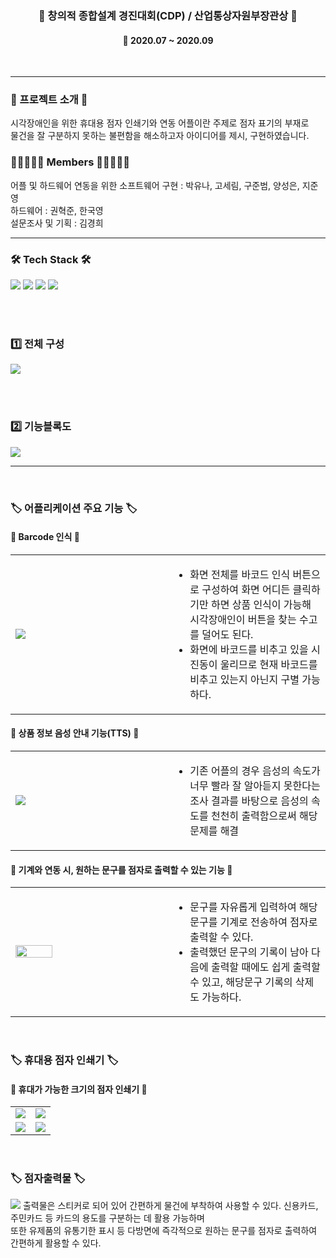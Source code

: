 <h3 align="center"><b>📰 창의적 종합설계 경진대회(CDP) / 산업통상자원부장관상 📰</b></h3>
<h4 align="center">📆 2020.07 ~ 2020.09</h4>
<br>

---

<h3><b>🎫 프로젝트 소개 🎫</b></h3>
시각장애인을 위한 휴대용 점자 인쇄기와 연동 어플이란 주제로 점자 표기의 부재로 
<br>물건을 잘 구분하지 못하는 불편함을 해소하고자 아이디어를 제시, 구현하였습니다.

<br>
<h3><b>👨🏻‍🤝‍👨🏻 Members 👨🏻‍🤝‍👨🏻</b></h3>
어플 및 하드웨어 연동을 위한 소프트웨어 구현 : 박유나, 고세림, 구준범, 양성은, 지준영
<br>하드웨어 : 권혁준, 한국영
<br>설문조사 및 기획 : 김경희

---

<h3><b>🛠 Tech Stack 🛠</b></h3>
<p>
<img src="https://img.shields.io/badge/RaspberryPi-FC5230?style=for-the-badge&logo=RaspberryPi&logoColor=white">
<img src="https://img.shields.io/badge/Python-1F497D?style=for-the-badge&logo=Python&logoColor=white">
<img src="https://img.shields.io/badge/Android-7DB249?style=for-the-badge&logo=Android&logoColor=white">
<img src="https://img.shields.io/badge/Java-ED8B00?style=for-the-badge&logo=java&logoColor=white"/>
</p>

<br><br>

<h3><b>1️⃣ 전체 구성</b></h3>
<img src="https://user-images.githubusercontent.com/57797592/152672994-1f3490c8-707c-4806-a528-95891d5f13c8.png" />

<br><br>
<h3><b>2️⃣ 기능블록도</b></h3>
<img src="https://user-images.githubusercontent.com/57797592/152673155-2a58442c-a590-4d7e-b064-cf300d3a6376.png" />
<br>

---

<br>
<h3><b>🏷 어플리케이션 주요 기능 🏷</b></h3>
<h4><b>📰 Barcode 인식 📰</b></h4>
<table width="100%">
    <tr>
        <td width="50%"><img src="https://user-images.githubusercontent.com/57797592/152673322-8e711a2b-75ab-4abb-bf8a-0d3f469da949.png" /></td>
        <td width="50%">
            <ul>
                <li>화면 전체를 바코드 인식 버튼으로 구성하여 화면 어디든 클릭하기만 하면 상품 인식이 가능해 시각장애인이 버튼을 찾는 수고를 덜어도 된다.</li>
                <li>화면에 바코드를 비추고 있을 시 진동이 울리므로 현재 바코드를 비추고 있는지 아닌지 구별 가능하다.</li>
            </ul>
        </td>
    </tr>
</table>

<h4><b>📰 상품 정보 음성 안내 기능(TTS) 📰</b></h4>
<table width="100%">
    <tr>
        <td width="50%"><img src="https://user-images.githubusercontent.com/57797592/152673508-2e6bf096-09f4-456a-837a-a48ea8f77b85.png" /></td>
        <td width="50%">
            <ul>
                <li>기존 어플의 경우 음성의 속도가 너무 빨라 잘 알아듣지 못한다는 조사 결과를 바탕으로 음성의 속도를 천천히 출력함으로써 해당 문제를 해결</li>
            </ul>
        </td>
    </tr>
</table>

<h4><b>📰 기계와 연동 시, 원하는 문구를 점자로 출력할 수 있는 기능 📰</b></h4>
<table width="100%">
    <tr>
        <td width="50%">
            <img width="50%" src="https://user-images.githubusercontent.com/57797592/152673553-d609945f-fcd2-4377-b4b7-229154c73a8d.gif" />
        </td>
        <td width="50%">
            <ul>
                <li>문구를 자유롭게 입력하여 해당 문구를 기계로 전송하여 점자로 출력할 수 있다.</li>
                <li>출력했던 문구의 기록이 남아 다음에 출력할 때에도 쉽게 출력할 수 있고, 해당문구 기록의 삭제도 가능하다.</li>
            </ul>
        </td>
    </tr>
</table>

<br>
<h3><b>🏷 휴대용 점자 인쇄기 🏷</b></h3>
<h4><b>📰 휴대가 가능한 크기의 점자 인쇄기 📰</b></h4>
<table width="100%">
    <tr>
        <td width="50%"><img src="https://user-images.githubusercontent.com/57797592/152673694-cdd264dd-2b05-4072-ac67-ca1220b55fba.png" /></td>
        <td width="50%"><img src="https://user-images.githubusercontent.com/57797592/152673739-f84bd907-b628-49d4-87ae-0035c0f94e26.png" /></td>
    </tr>
    <tr>
        <td width="50%"><img src="https://user-images.githubusercontent.com/57797592/152673774-56f8097a-991d-43f7-b4f4-d2efe04cece9.gif" /></td>
        <td width="50%"><img src="https://user-images.githubusercontent.com/57797592/152673787-db1b9367-e340-43ce-b8c5-2ef70867a9d0.gif" /></td>
    </tr>
</table>

<br>
<h3><b>🏷 점자출력물 🏷</b></h3>
<img src="https://user-images.githubusercontent.com/57797592/152673852-75d004e4-f799-4940-a114-20f3e9de1285.png" />
출력물은 스티커로 되어 있어 간편하게 물건에 부착하여 사용할 수 있다. 신용카드, 주민카드 등 카드의 용도를 구분하는 데 활용 가능하며
<br>또한 유제품의 유통기한 표시 등 다방면에 즉각적으로 원하는 문구를 점자로 출력하여 간편하게 활용할 수 있다.
